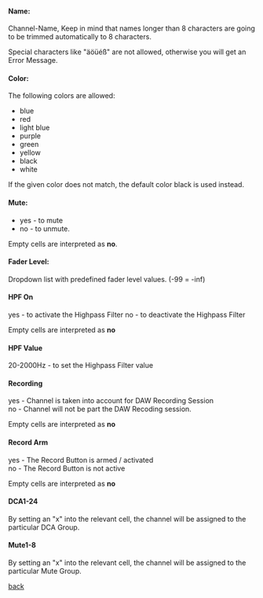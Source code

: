 #### Name: <br>
Channel-Name, Keep in mind that names longer than 8 characters are going to be trimmed automatically to 8 characters.

Special characters like "äöüéß" are not allowed, otherwise you will get an Error Message.

#### Color: <br>

The following colors are allowed:
* blue
* red 
* light blue 
* purple 
* green 
* yellow 
* black
* white

If the given color does not match, the default color black is used instead.

#### Mute: <br>
* yes - to mute <br>
* no - to unmute.

Empty cells are interpreted as **no**.

#### Fader Level: <br>
Dropdown list with predefined fader level values. (-99 = -inf)

#### HPF On
yes - to activate the Highpass Filter
no - to deactivate the Highpass Filter

Empty cells are interpreted as **no**

#### HPF Value
20-2000Hz - to set the Highpass Filter value

#### Recording
yes - Channel is taken into account for DAW Recording Session <br>
no - Channel will not be part the DAW Recoding session. <br>

Empty cells are interpreted as **no**

#### Record Arm
yes - The Record Button is armed / activated <br>
no - The Record Button is not active

Empty cells are interpreted as **no**

#### DCA1-24
By setting an "x" into the relevant cell, the channel will be assigned to the particular DCA Group.

#### Mute1-8
By setting an "x" into the relevant cell, the channel will be assigned to the particular Mute Group.

[back](../../README.md)